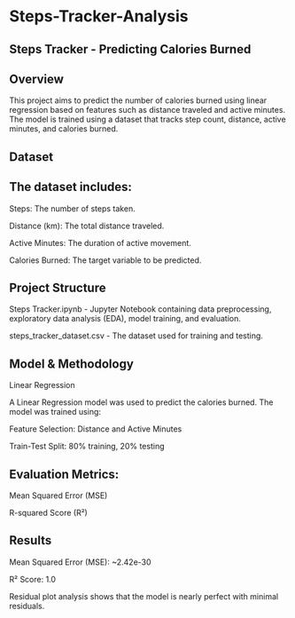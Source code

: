 # Steps-Tracker-Analysis
## Steps Tracker - Predicting Calories Burned

## Overview

This project aims to predict the number of calories burned using linear regression based on features such as distance traveled and active minutes. The model is trained using a dataset that tracks step count, distance, active minutes, and calories burned.

## Dataset

## The dataset includes:

Steps: The number of steps taken.

Distance (km): The total distance traveled.

Active Minutes: The duration of active movement.

Calories Burned: The target variable to be predicted.

## Project Structure

Steps Tracker.ipynb - Jupyter Notebook containing data preprocessing, exploratory data analysis (EDA), model training, and evaluation.

steps_tracker_dataset.csv - The dataset used for training and testing.

## Model & Methodology

Linear Regression

A Linear Regression model was used to predict the calories burned. The model was trained using:

Feature Selection: Distance and Active Minutes

Train-Test Split: 80% training, 20% testing

## Evaluation Metrics:

Mean Squared Error (MSE)

R-squared Score (R²)

## Results

Mean Squared Error (MSE): ~2.42e-30

R² Score: 1.0

Residual plot analysis shows that the model is nearly perfect with minimal residuals.
